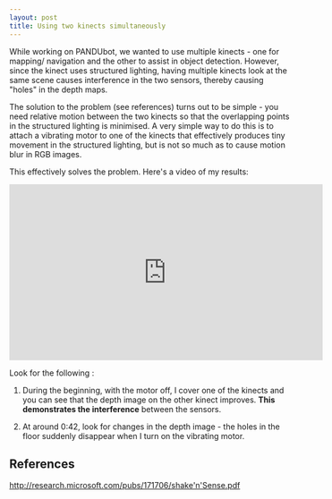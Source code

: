 ```yaml
---
layout: post
title: Using two kinects simultaneously
---
```


While working on PANDUbot, we wanted to use multiple kinects - one for mapping/
navigation and the other to assist in object detection. However, since the kinect
uses structured lighting, having multiple kinects look at the same scene causes 
interference in the two sensors, thereby causing "holes"  in the depth maps.

The solution to the problem (see references) turns out to be simple - you need 
relative motion between the two kinects so that the overlapping points in the 
structured lighting is minimised. A very simple way to do this is to attach a 
vibrating motor to one of the kinects that effectively produces tiny movement 
in the structured lighting, but is not so much as to cause motion blur in RGB 
images.

This effectively solves the problem. Here's a video of my results:

<iframe width="560" height="315" src="https://www.youtube.com/embed/sdPzqlj-LTI" frameborder="0" allowfullscreen></iframe>

Look for the following :
1. During the beginning, with the motor off, I cover one of the kinects and you 
can see that the depth image on the other kinect improves. **This demonstrates 
the interference** between the sensors.

2. At around 0:42, look for changes in the depth image - the holes in the floor 
suddenly disappear when I turn on the vibrating motor.


## References
http://research.microsoft.com/pubs/171706/shake'n'Sense.pdf